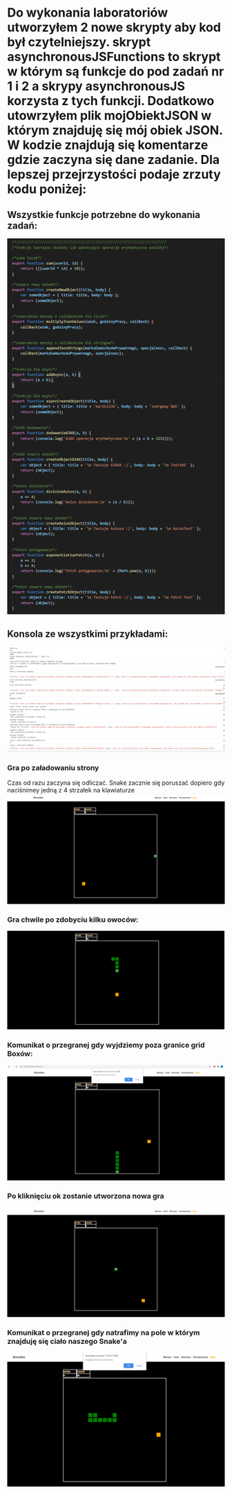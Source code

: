 # Do wykonania laboratoriów utworzyłem 2 nowe skrypty aby kod był czytelniejszy. skrypt **asynchronousJSFunctions** to skrypt w którym są funkcje do pod zadań nr 1 i 2 a skrypy **asynchronousJS** korzysta z tych funkcji. Dodatkowo utowrzyłem plik **mojObiektJSON** w którym znajduję się mój obiek JSON. W kodzie znajdują się komentarze gdzie zaczyna się dane zadanie. Dla lepszej przejrzystości podaje zrzuty kodu poniżej:

## Wszystkie funkcje potrzebne do wykonania zadań:
![](https://github.com/Reszke97/projektowanie-serwisow-www-Reszke-185ic/blob/main/lab5/ZrzutyStrony/funkcje.PNG)

## Konsola ze wszystkimi przykładami:
![](https://github.com/Reszke97/projektowanie-serwisow-www-Reszke-185ic/blob/main/lab5/ZrzutyStrony/konsola.PNG)

### Gra po załadowaniu strony
Czas od razu zaczyna się odliczać. Snake zacznie się poruszać dopiero gdy naciśnimey jedną z 4 strzałek na klawiaturze
![](https://github.com/Reszke97/projektowanie-serwisow-www-Reszke-185ic/blob/main/lab4/ZrzutyStrony/s6.PNG)

### Gra chwile po zdobyciu kilku owoców:
![](https://github.com/Reszke97/projektowanie-serwisow-www-Reszke-185ic/blob/main/lab4/ZrzutyStrony/s2.PNG)

### Komunikat o przegranej gdy wyjdziemy poza granice grid Boxów:
![](https://github.com/Reszke97/projektowanie-serwisow-www-Reszke-185ic/blob/main/lab4/ZrzutyStrony/s3.PNG)

### Po kliknięciu ok zostanie utworzona nowa gra
![](https://github.com/Reszke97/projektowanie-serwisow-www-Reszke-185ic/blob/main/lab4/ZrzutyStrony/s4.PNG)

### Komunikat o przegranej gdy natrafimy na pole w którym znajduję się ciało naszego Snake'a
![](https://github.com/Reszke97/projektowanie-serwisow-www-Reszke-185ic/blob/main/lab4/ZrzutyStrony/s7.PNG)

